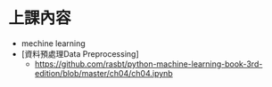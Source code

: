 # 上課內容

- mechine learning
- [資料預處理Data Preprocessing]
  - https://github.com/rasbt/python-machine-learning-book-3rd-edition/blob/master/ch04/ch04.ipynb
